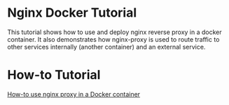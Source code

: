 # Nginx Docker Tutorial
This tutorial shows how to use and deploy nginx reverse proxy in a docker container. It also demonstrates how nginx-proxy is used to route traffic to other services internally (another container) and an external service.

# How-to Tutorial
 [How-to use nginx proxy in a Docker container](https://howtosteps.github.io/nginx-docker/site/)

